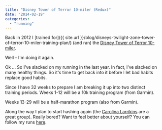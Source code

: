 ```yaml
---
title: "Disney Tower of Terror 10-miler (Redux)"
date: "2014-02-19"
categories: 
  - "running"
---
```


Back in 2012 I [trained for]({{ site.url }}/blog/disneys-twilight-zone-tower-of-terror-10-miler-training-plan/) (and ran) the [Disney Tower of Terror 10-miler](http://www.rundisney.com/tower-of-terror-10-miler/).

Well - I'm doing it again.

Ok ... So I've slacked on my running in the last year. In fact, I've slacked on many healthy things. So it's time to get back into it before I let bad habits replace good habits.

Since I have 32 weeks to prepare I am breaking it up into two distinct training periods. Weeks 1-12 will be a 10k training program (from Garmin).

Weeks 13-29 will be a half-marathon program (also from Garmin).

Along the way I plan to start hashing again (the [Carolina Larrikins](http://www.carolinalarrikins.com/) are a great group). Really bored? Want to feel better about yourself? You can follow my runs [here](http://connect.garmin.com/profile/bubbafat).
